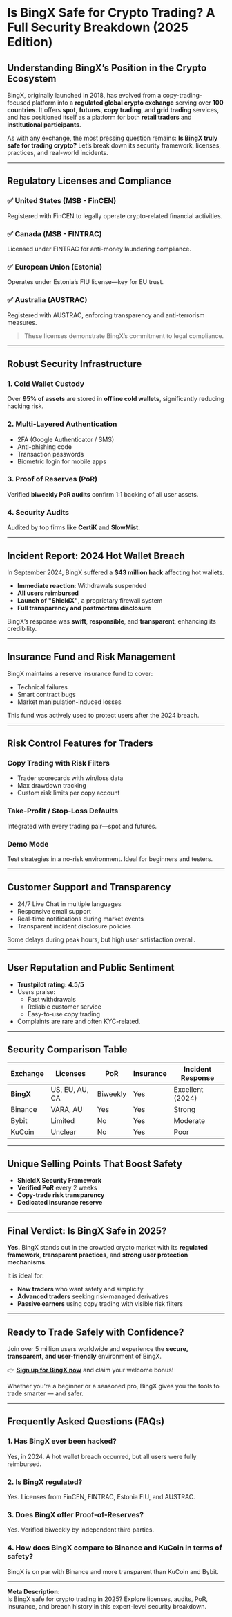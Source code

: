 # **Is BingX Safe for Crypto Trading? A Full Security Breakdown (2025 Edition)**

## **Understanding BingX’s Position in the Crypto Ecosystem**

BingX, originally launched in 2018, has evolved from a copy-trading-focused platform into a **regulated global crypto exchange** serving over **100 countries**. It offers **spot**, **futures**, **copy trading**, and **grid trading** services, and has positioned itself as a platform for both **retail traders** and **institutional participants**.

As with any exchange, the most pressing question remains: **Is BingX truly safe for trading crypto?** Let’s break down its security framework, licenses, practices, and real-world incidents.

---

## **Regulatory Licenses and Compliance**

### ✅ United States (MSB - FinCEN)
Registered with FinCEN to legally operate crypto-related financial activities.

### ✅ Canada (MSB - FINTRAC)
Licensed under FINTRAC for anti-money laundering compliance.

### ✅ European Union (Estonia)
Operates under Estonia’s FIU license—key for EU trust.

### ✅ Australia (AUSTRAC)
Registered with AUSTRAC, enforcing transparency and anti-terrorism measures.

> These licenses demonstrate BingX’s commitment to legal compliance.

---

## **Robust Security Infrastructure**

### **1. Cold Wallet Custody**
Over **95% of assets** are stored in **offline cold wallets**, significantly reducing hacking risk.

### **2. Multi-Layered Authentication**
- 2FA (Google Authenticator / SMS)
- Anti-phishing code
- Transaction passwords
- Biometric login for mobile apps

### **3. Proof of Reserves (PoR)**
Verified **biweekly PoR audits** confirm 1:1 backing of all user assets.

### **4. Security Audits**
Audited by top firms like **CertiK** and **SlowMist**.

---

## **Incident Report: 2024 Hot Wallet Breach**

In September 2024, BingX suffered a **$43 million hack** affecting hot wallets.

- **Immediate reaction**: Withdrawals suspended
- **All users reimbursed**
- **Launch of "ShieldX"**, a proprietary firewall system
- **Full transparency and postmortem disclosure**

BingX’s response was **swift**, **responsible**, and **transparent**, enhancing its credibility.

---

## **Insurance Fund and Risk Management**

BingX maintains a reserve insurance fund to cover:

- Technical failures
- Smart contract bugs
- Market manipulation-induced losses

This fund was actively used to protect users after the 2024 breach.

---

## **Risk Control Features for Traders**

### **Copy Trading with Risk Filters**
- Trader scorecards with win/loss data
- Max drawdown tracking
- Custom risk limits per copy account

### **Take-Profit / Stop-Loss Defaults**
Integrated with every trading pair—spot and futures.

### **Demo Mode**
Test strategies in a no-risk environment. Ideal for beginners and testers.

---

## **Customer Support and Transparency**

- 24/7 Live Chat in multiple languages
- Responsive email support
- Real-time notifications during market events
- Transparent incident disclosure policies

Some delays during peak hours, but high user satisfaction overall.

---

## **User Reputation and Public Sentiment**

- **Trustpilot rating: 4.5/5**
- Users praise:
  - Fast withdrawals
  - Reliable customer service
  - Easy-to-use copy trading
- Complaints are rare and often KYC-related.

---

## **Security Comparison Table**

| Exchange     | Licenses         | PoR      | Insurance | Incident Response |
|--------------|------------------|----------|-----------|-------------------|
| **BingX**     | US, EU, AU, CA    | Biweekly | Yes       | Excellent (2024)  |
| Binance      | VARA, AU          | Yes      | Yes       | Strong            |
| Bybit        | Limited           | No       | Yes       | Moderate          |
| KuCoin       | Unclear           | No       | Yes       | Poor              |

---

## **Unique Selling Points That Boost Safety**

- **ShieldX Security Framework**
- **Verified PoR** every 2 weeks
- **Copy-trade risk transparency**
- **Dedicated insurance reserve**

---

## **Final Verdict: Is BingX Safe in 2025?**

**Yes.** BingX stands out in the crowded crypto market with its **regulated framework**, **transparent practices**, and **strong user protection mechanisms**.

It is ideal for:
- **New traders** who want safety and simplicity
- **Advanced traders** seeking risk-managed derivatives
- **Passive earners** using copy trading with visible risk filters

---

## **Ready to Trade Safely with Confidence?**

Join over 5 million users worldwide and experience the **secure, transparent, and user-friendly** environment of BingX.

👉 **[Sign up for BingX now](https://bingx.com/invite/9USKQW)** and claim your welcome bonus!

Whether you’re a beginner or a seasoned pro, BingX gives you the tools to trade smarter — and safer.

---

## **Frequently Asked Questions (FAQs)**

### **1. Has BingX ever been hacked?**
Yes, in 2024. A hot wallet breach occurred, but all users were fully reimbursed.

### **2. Is BingX regulated?**
Yes. Licenses from FinCEN, FINTRAC, Estonia FIU, and AUSTRAC.

### **3. Does BingX offer Proof-of-Reserves?**
Yes. Verified biweekly by independent third parties.

### **4. How does BingX compare to Binance and KuCoin in terms of safety?**
BingX is on par with Binance and more transparent than KuCoin and Bybit.

---

**Meta Description**:  
Is BingX safe for crypto trading in 2025? Explore licenses, audits, PoR, insurance, and breach history in this expert-level security breakdown.
